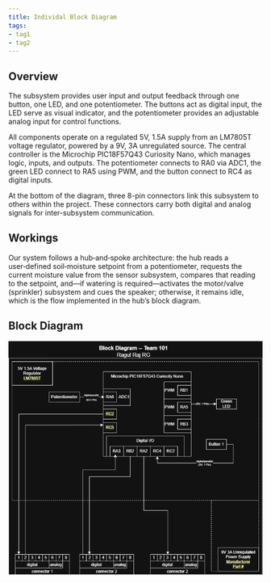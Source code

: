 ```yaml
---
title: Individal Block Diagram
tags:
- tag1
- tag2
---
```


## Overview
The subsystem provides user input and output feedback through one button, one LED, and one potentiometer. The buttons act as digital input, the LED serve as visual indicator, and the potentiometer provides an adjustable analog input for control functions.

All components operate on a regulated 5V, 1.5A supply from an LM7805T voltage regulator, powered by a 9V, 3A unregulated source. The central controller is the Microchip PIC18F57Q43 Curiosity Nano, which manages logic, inputs, and outputs. The potentiometer connects to RA0 via ADC1, the  green LED connect to RA5 using PWM, and the button connect to RC4 as digital inputs.

At the bottom of the diagram, three 8-pin connectors link this subsystem to others within the project. These connectors carry both digital and analog signals for inter-subsystem communication. 

## Workings
Our system follows a hub‑and‑spoke architecture: the hub reads a user‑defined soil‑moisture setpoint from a potentiometer, requests the current moisture value from the sensor subsystem, compares that reading to the setpoint, and—if watering is required—activates the motor/valve (sprinkler) subsystem and cues the speaker; otherwise, it remains idle, which is the flow implemented in the hub’s block diagram.


## Block Diagram 

![Example of Indivial Block diagram ](individual-block-diagram.png)
